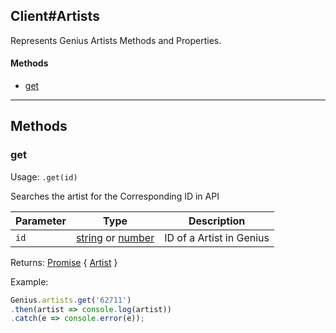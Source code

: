 ## Client#Artists
Represents Genius Artists Methods and Properties.

#### Methods
* [get](#get)

---

## Methods

### get

Usage: `.get(id)`

Searches the artist for the Corresponding ID in API

Parameter | Type | Description
----------|------|------------
`id` | [string](https://developer.mozilla.org/en-US/docs/Web/JavaScript/Reference/Global_Objects/String) or [number](https://developer.mozilla.org/en-US/docs/Web/JavaScript/Reference/Global_Objects/Number) | ID of a Artist in Genius

Returns: [Promise](https://developer.mozilla.org/en/docs/Web/JavaScript/Reference/Global_Objects/Promise) { [Artist](/classes/artist) }

Example:
```js
Genius.artists.get('62711')
.then(artist => console.log(artist))
.catch(e => console.error(e));
```
